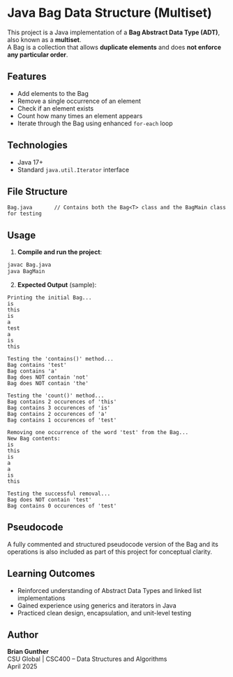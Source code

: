 # Java Bag Data Structure (Multiset)

This project is a Java implementation of a **Bag Abstract Data Type (ADT)**, also known as a **multiset**.  
A Bag is a collection that allows **duplicate elements** and does **not enforce any particular order**.

## Features

- Add elements to the Bag
- Remove a single occurrence of an element
- Check if an element exists
- Count how many times an element appears
- Iterate through the Bag using enhanced `for-each` loop

## Technologies

- Java 17+
- Standard `java.util.Iterator` interface

## File Structure

```
Bag.java       // Contains both the Bag<T> class and the BagMain class for testing
```

## Usage

1. **Compile and run the project**:

```bash
javac Bag.java
java BagMain
```

2. **Expected Output** (sample):

```
Printing the initial Bag...
is
this
is
a
test
a
is
this

Testing the 'contains()' method...
Bag contains 'test'
Bag contains 'a'
Bag does NOT contain 'not'
Bag does NOT contain 'the'

Testing the 'count()' method...
Bag contains 2 occurences of 'this'
Bag contains 3 occurences of 'is'
Bag contains 2 occurences of 'a'
Bag contains 1 occurences of 'test'

Removing one occurrence of the word 'test' from the Bag...
New Bag contents:
is
this
is
a
a
is
this

Testing the successful removal...
Bag does NOT contain 'test'
Bag contains 0 occurences of 'test'
```

## Pseudocode

A fully commented and structured pseudocode version of the Bag and its operations is also included as part of this project for conceptual clarity.

## Learning Outcomes

- Reinforced understanding of Abstract Data Types and linked list implementations
- Gained experience using generics and iterators in Java
- Practiced clean design, encapsulation, and unit-level testing

## Author

**Brian Gunther**  
CSU Global | CSC400 – Data Structures and Algorithms  
April 2025
